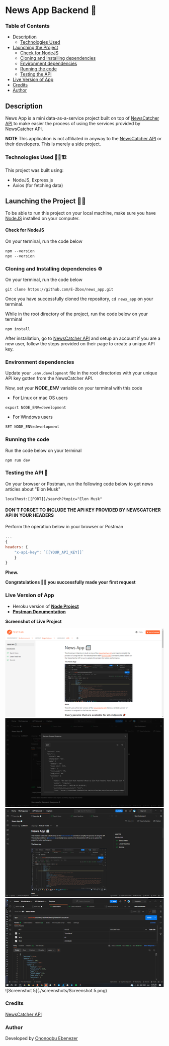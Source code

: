 # News App Backend 📰

### Table of Contents

-   [Description](#description)
    -   [Technologies Used](#technologies-used)
-   [Launching the Project](#launching-the-project)
    -   [Check for NodeJS](#check-for-nodejs)
    -   [Cloning and Installing dependencies](#cloning-and-installing-dependencies)
    -   [Environment dependencies](#environment-dependencies)
    -   [Running the code](#running-the-code)
    -   [Testing the API](#testing-the-api)
-   [Live Version of App](#live-version-of-app)
-   [Credits](#credits)
-   [Author](#author)

## Description

News App is a mini data-as-a-service project built on top of [NewsCatcher API](https://docs.newscatcherapi.com/) to make easier the process of using the services provided by NewsCatcher API.

**NOTE** This application is not affiliated in anyway to the [NewsCatcher API](https://docs.newscatcherapi.com/) or their developers. This is merely a side project.

### Technologies Used 👩‍💻🏗

This project was built using:

-   NodeJS, Express.js
-   Axios (for fetching data)

## Launching the Project 🚀🚀

To be able to run this project on your local machine, make sure you have [NodeJS](https://nodejs.org/) installed on your computer.

#### Check for NodeJS

On your terminal, run the code below

```shell
npm --version
npx --version
```

### Cloning and Installing dependencies ⚙

On your terminal, run the code below

```shell
git clone https://github.com/E-Zbox/news_app.git
```

Once you have successfully cloned the repository, `cd news_app` on your terminal.

While in the root directory of the project, run the code below on your terminal

```shell
npm install
```

After installation, go to [NewsCatcher API](https://docs.newscatcherapi.com/) and setup an account if you are a new user, follow the steps provided on their page to create a unique API key.

### Environment dependencies

Update your `.env.development` file in the root directories with your unique API key gotten from the NewsCatcher API.

Now, set your **NODE_ENV** variable on your terminal with this code

-   For Linux or mac OS users

```shell
export NODE_ENV=development
```

-   For Windows users

```shell
SET NODE_ENV=development
```

### Running the code

Run the code below on your terminal

```shell
npm run dev
```

### Testing the API 🧪

On your browser or Postman, run the following code below to get news articles about "Elon Musk"

```shell
localhost:[[PORT]]/search?topic="Elon Musk"
```

#### DON'T FORGET TO INCLUDE THE API KEY PROVIDED BY NEWSCATCHER API IN YOUR HEADERS

Perform the operation below in your browser or Postman

```javascript
...
{
headers: {
	"x-api-key": `[[YOUR_API_KEY]]`
	}
}
```

**Phew.**

**Congratulations 🎉🍾 you successfully made your first request**

### Live Version of App

-   Heroku version of [**Node Project**](https://murmuring-brook-56234.herokuapp.com/search?q=Apple&from=2022/8/31)
-   [**Postman Documentation**](https://documenter.getpostman.com/view/16765738/VUxPv7Gn/)

**Screenshot of Live Project**

![Screenshot 1](./screenshots/Screenshot%201.png)
![Screenshot 2](./screenshots/Screenshot%202.png)
![Screenshot 3](./screenshots/Screenshot%203.png)
![Screenshot 4](./screenshots/Screenshot%204.png)
![Screenshot 5](./screenshots/Screenshot 5.png)

### Credits

[NewsCatcher API](https://docs.newscatcherapi.com/)

### Author

Developed by [Ononogbu Ebenezer](https://twitter.com/ceoCodes)
